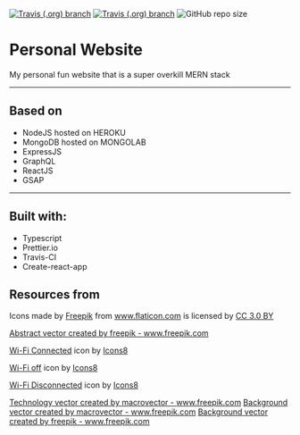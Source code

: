 [![Travis (.org) branch](https://img.shields.io/travis/DBaker85/space/master?label=Master%20build&style=flat-square)](https://travis-ci.org/DBaker85/space)
[![Travis (.org) branch](https://img.shields.io/travis/DBaker85/space/develop?label=Develop%20build&style=flat-square)](https://travis-ci.org/DBaker85/space)
![GitHub repo size](https://img.shields.io/github/repo-size/DBaker85/space?style=flat-square)

# Personal Website

My personal fun website that is a super overkill MERN stack

---

## Based on

- NodeJS hosted on HEROKU
- MongoDB hosted on MONGOLAB
- ExpressJS
- GraphQL
- ReactJS
- GSAP

---

## Built with:

- Typescript
- Prettier.io
- Travis-CI
- Create-react-app

## Resources from

Icons made by <a href="https://www.flaticon.com/authors/freepik" title="Freepik">Freepik</a> from <a href="https://www.flaticon.com/"             title="Flaticon">www.flaticon.com</a> is licensed by <a href="http://creativecommons.org/licenses/by/3.0/"             title="Creative Commons BY 3.0" target="_blank">CC 3.0 BY</a></div>

<a href="https://www.freepik.com/free-photos-vectors/abstract">Abstract vector created by freepik - www.freepik.com</a>

<a target="_blank" href="https://icons8.com/icons/set/wi-fi-connected">Wi-Fi Connected</a> icon by <a target="_blank" href="https://icons8.com">Icons8</a>

<a target="_blank" href="https://icons8.com/icons/set/wifi-off">Wi-Fi off</a> icon by <a target="_blank" href="https://icons8.com">Icons8</a>

<a target="_blank" href="https://icons8.com/icons/set/wi-fi-disconnected">Wi-Fi Disconnected</a> icon by <a target="_blank" href="https://icons8.com">Icons8</a>

<a href="https://www.freepik.com/free-photos-vectors/technology">Technology vector created by macrovector - www.freepik.com</a>
<a href="https://www.freepik.com/free-photos-vectors/background">Background vector created by macrovector - www.freepik.com</a>
<a href="https://www.freepik.com/free-photos-vectors/background">Background vector created by freepik - www.freepik.com</a>
